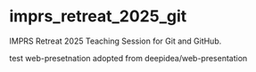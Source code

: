 # imprs_retreat_2025_git
IMPRS Retreat 2025 Teaching Session for Git and GitHub.

test web-presetnation adopted from deepidea/web-presentation